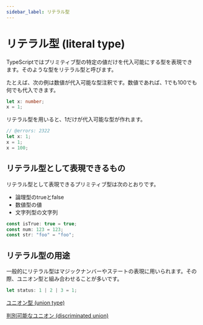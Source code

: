 ```yaml
---
sidebar_label: リテラル型
---
```


# リテラル型 (literal type)

TypeScriptではプリミティブ型の特定の値だけを代入可能にする型を表現できます。そのような型をリテラル型と呼びます。

たとえば、次の例は数値が代入可能な型注釈です。数値であれば、1でも100でも何でも代入できます。

```ts
let x: number;
x = 1;
```

リテラル型を用いると、1だけが代入可能な型が作れます。

```ts twoslash
// @errors: 2322
let x: 1;
x = 1;
x = 100;
```

## リテラル型として表現できるもの

リテラル型として表現できるプリミティブ型は次のとおりです。

- 論理型のtrueとfalse
- 数値型の値
- 文字列型の文字列

```ts
const isTrue: true = true;
const num: 123 = 123;
const str: "foo" = "foo";
```

## リテラル型の用途

一般的にリテラル型はマジックナンバーやステートの表現に用いられます。その際、ユニオン型と組み合わせることが多いです。

```ts
let status: 1 | 2 | 3 = 1;
```

[ユニオン型 (union type)](union.md)

[判別可能なユニオン (discriminated union)](discriminated-union.md)
